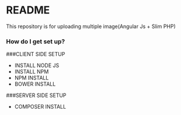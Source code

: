 # README #
<!-- 
AUTHOR : RAHUL SHAW
PHONE : +91 7999-931-843
EMAIL : DIGIBOTLABS@GMAIL.COM
FACEBOOK : https://www.facebook.com/digibotlabsIN
LINKED IN : https://www.linkedin.com/in/rahulshaw237/
 -->

This repository is for uploading multiple image(Angular Js + Slim PHP)

### How do I get set up? ###

###CLIENT SIDE SETUP

* INSTALL NODE JS 
* INSTALL NPM
* NPM INSTALL
* BOWER INSTALL

###SERVER SIDE SETUP

* COMPOSER INSTALL
